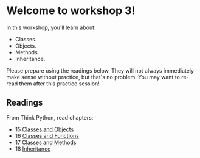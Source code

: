 # Welcome to workshop 3!

In this workshop, you'll learn about:

* Classes.
* Objects.
* Methods.
* Inheritance.

Please prepare using the readings below. They will not always
immediately make sense without practice, but that's no problem. You may want
to re-read them after this practice session!

## Readings

From Think Python, read chapters:

* 15 [Classes and Objects](http://www.greenteapress.com/thinkpython/html/thinkpython016.html)
* 16 [Classes and Functions](http://www.greenteapress.com/thinkpython/html/thinkpython017.html)
* 17 [Classes and Methods](http://www.greenteapress.com/thinkpython/html/thinkpython018.html)
* 18 [Inheritance](http://www.greenteapress.com/thinkpython/html/thinkpython019.html)
